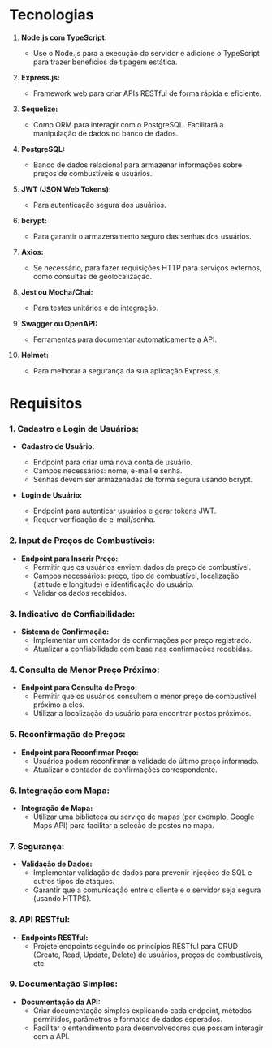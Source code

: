 **<h1>Tecnologias</h1>**
1. **Node.js com TypeScript:**
   - Use o Node.js para a execução do servidor e adicione o TypeScript para trazer benefícios de tipagem estática.

2. **Express.js:**
   - Framework web para criar APIs RESTful de forma rápida e eficiente.

3. **Sequelize:**
   - Como ORM para interagir com o PostgreSQL. Facilitará a manipulação de dados no banco de dados.

4. **PostgreSQL:**
   - Banco de dados relacional para armazenar informações sobre preços de combustíveis e usuários.

5. **JWT (JSON Web Tokens):**
   - Para autenticação segura dos usuários.

6. **bcrypt:**
   - Para garantir o armazenamento seguro das senhas dos usuários.

7. **Axios:**
   - Se necessário, para fazer requisições HTTP para serviços externos, como consultas de geolocalização.

8. **Jest ou Mocha/Chai:**
   - Para testes unitários e de integração.

9. **Swagger ou OpenAPI:**
   - Ferramentas para documentar automaticamente a API.

10. **Helmet:**
    - Para melhorar a segurança da sua aplicação Express.js.


**<h1>Requisitos</h1>**


### 1. Cadastro e Login de Usuários:
   - **Cadastro de Usuário:**
     - Endpoint para criar uma nova conta de usuário.
     - Campos necessários: nome, e-mail e senha.
     - Senhas devem ser armazenadas de forma segura usando bcrypt.

   - **Login de Usuário:**
     - Endpoint para autenticar usuários e gerar tokens JWT.
     - Requer verificação de e-mail/senha.

### 2. Input de Preços de Combustíveis:
   - **Endpoint para Inserir Preço:**
     - Permitir que os usuários enviem dados de preço de combustível.
     - Campos necessários: preço, tipo de combustível, localização (latitude e longitude) e identificação do usuário.
     - Validar os dados recebidos.

### 3. Indicativo de Confiabilidade:
   - **Sistema de Confirmação:**
     - Implementar um contador de confirmações por preço registrado.
     - Atualizar a confiabilidade com base nas confirmações recebidas.

### 4. Consulta de Menor Preço Próximo:
   - **Endpoint para Consulta de Preço:**
     - Permitir que os usuários consultem o menor preço de combustível próximo a eles.
     - Utilizar a localização do usuário para encontrar postos próximos.

### 5. Reconfirmação de Preços:
   - **Endpoint para Reconfirmar Preço:**
     - Usuários podem reconfirmar a validade do último preço informado.
     - Atualizar o contador de confirmações correspondente.

### 6. Integração com Mapa:
   - **Integração de Mapa:**
     - Utilizar uma biblioteca ou serviço de mapas (por exemplo, Google Maps API) para facilitar a seleção de postos no mapa.

### 7. Segurança:
   - **Validação de Dados:**
     - Implementar validação de dados para prevenir injeções de SQL e outros tipos de ataques.
     - Garantir que a comunicação entre o cliente e o servidor seja segura (usando HTTPS).

### 8. API RESTful:
   - **Endpoints RESTful:**
     - Projete endpoints seguindo os princípios RESTful para CRUD (Create, Read, Update, Delete) de usuários, preços de combustíveis, etc.

### 9. Documentação Simples:
   - **Documentação da API:**
     - Criar documentação simples explicando cada endpoint, métodos permitidos, parâmetros e formatos de dados esperados.
     - Facilitar o entendimento para desenvolvedores que possam interagir com a API.
